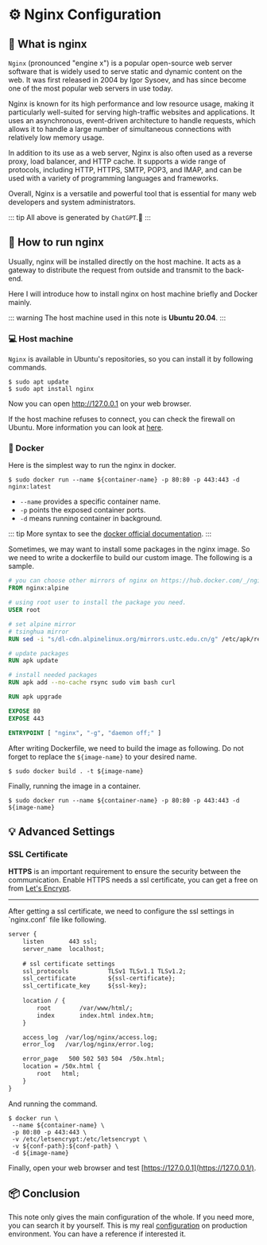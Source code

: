 # ⚙️ Nginx Configuration

## 👀 What is nginx

`Nginx` (pronounced "engine x") is a popular open-source web server software that is widely used to serve static and dynamic content on the web. It was first released in 2004 by Igor Sysoev, and has since become one of the most popular web servers in use today.

Nginx is known for its high performance and low resource usage, making it particularly well-suited for serving high-traffic websites and applications. It uses an asynchronous, event-driven architecture to handle requests, which allows it to handle a large number of simultaneous connections with relatively low memory usage.

In addition to its use as a web server, Nginx is also often used as a reverse proxy, load balancer, and HTTP cache. It supports a wide range of protocols, including HTTP, HTTPS, SMTP, POP3, and IMAP, and can be used with a variety of programming languages and frameworks.

Overall, Nginx is a versatile and powerful tool that is essential for many web developers and system administrators.

::: tip
All above is generated by `ChatGPT`.🥱
:::

## 🔨 How to run nginx

Usually, nginx will be installed directly on the host machine.
It acts as a gateway to distribute the request from outside and transmit to the back-end.

Here I will introduce how to install nginx on host machine briefly and Docker mainly.

::: warning
The host machine used in this note is **Ubuntu 20.04**.
:::

### 💻 Host machine

`Nginx` is available in Ubuntu's repositories, so you can install it by following commands.

```shell
$ sudo apt update
$ sudo apt install nginx
```

Now you can open <a target='_blank'>http://127.0.0.1</a> on your web browser.

If the host machine refuses to connect, you can check the firewall on Ubuntu.
More information you can look at [here](https://www.digitalocean.com/community/tutorials/how-to-install-nginx-on-ubuntu-20-04).

### 🐋 Docker

Here is the simplest way to run the nginx in docker.

```shell
$ sudo docker run --name ${container-name} -p 80:80 -p 443:443 -d nginx:latest
```

- `--name` provides a specific container name.
- `-p` points the exposed container ports.
- `-d` means running container in background.

::: tip
More syntax to see the [docker official documentation](https://docs.docker.com/engine/reference/builder/).
:::

Sometimes, we may want to install some packages in the nginx image.
So we need to write a dockerfile to build our custom image.
The following is a sample.

```dockerfile
# you can choose other mirrors of nginx on https://hub.docker.com/_/nginx
FROM nginx:alpine

# using root user to install the package you need.
USER root

# set alpine mirror
# tsinghua mirror
RUN sed -i "s/dl-cdn.alpinelinux.org/mirrors.ustc.edu.cn/g" /etc/apk/repositories

# update packages
RUN apk update

# install needed packages
RUN apk add --no-cache rsync sudo vim bash curl

RUN apk upgrade

EXPOSE 80
EXPOSE 443

ENTRYPOINT [ "nginx", "-g", "daemon off;" ]
```

After writing Dockerfile, we need to build the image as following.
Do not forget to replace the `${image-name}` to your desired name.

```shell
$ sudo docker build . -t ${image-name}
```

Finally, running the image in a container.

```shell
$ sudo docker run --name ${container-name} -p 80:80 -p 443:443 -d ${image-name}
```

## 💡 Advanced Settings

### SSL Certificate

**HTTPS** is an important requirement to ensure the security between the communication.
Enable HTTPS needs a ssl certificate, you can get a free on from [Let's Encrypt](https://geekrewind.com/setup-lets-encrypt-wildcard-on-ubuntu-20-04-18-04/).

<hr/>
After getting a ssl certificate, we need to configure the ssl settings in `nginx.conf` file like following.

```txt
server {
    listen       443 ssl;
    server_name  localhost;
    
    # ssl certificate settings
    ssl_protocols           TLSv1 TLSv1.1 TLSv1.2;
    ssl_certificate         ${ssl-certificate};
    ssl_certificate_key     ${ssl-key};
    
    location / {
        root        /var/www/html/;
        index       index.html index.htm;
    }

    access_log  /var/log/nginx/access.log;
    error_log   /var/log/nginx/error.log;

    error_page   500 502 503 504  /50x.html;
    location = /50x.html {
        root   html;
    }
}
```

And running the command.

```shell
$ docker run \
 --name ${container-name} \
 -p 80:80 -p 443:443 \
 -v /etc/letsencrypt:/etc/letsencrypt \
 -v ${conf-path}:${conf-path} \
 -d ${image-name}
```

Finally, open your web browser and test [https://127.0.0.1](https://127.0.0.1/).

## 📦 Conclusion

This note only gives the main configuration of the whole. If you need more, you can search it by yourself.
This is my real [configuration]((https://github.com/ChenYuTong10/10note/releases/tag/0.0)) on production environment. You can have a reference if interested it.
